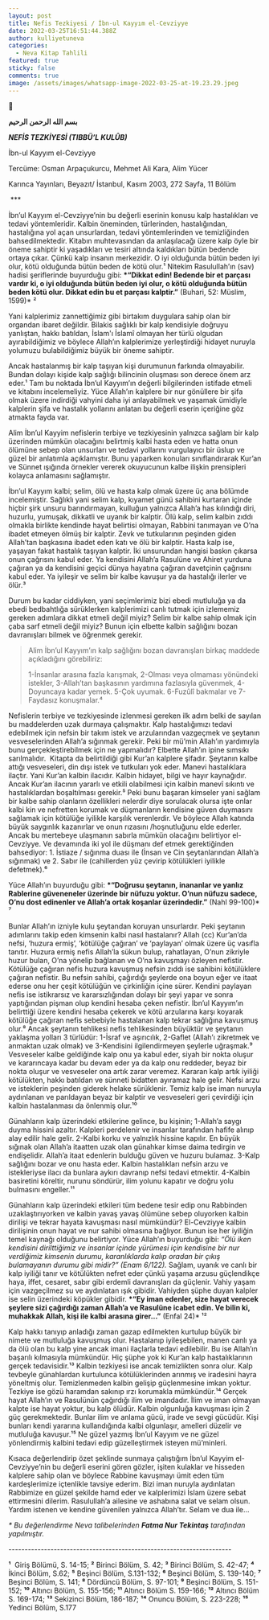 ```yaml
---
layout: post
title: Nefis Tezkiyesi / İbn-ul Kayyım el-Cevziyye
date: 2022-03-25T16:51:44.388Z
author: kulliyetuneva
categories:
  - Neva Kitap Tahlili
featured: true
sticky: false
comments: true
image: /assets/images/whatsapp-image-2022-03-25-at-19.23.29.jpeg
---
```

<!--StartFragment-->

<!--StartFragment-->

🌿

<!--EndFragment-->

**بسم الله الرحمن الرحيم**

***NEFİS TEZKİYESİ (TIBBÜ’L KULÛB)*** 

İbn-ul Kayyım el-Cevziyye

Tercüme: Osman Arpaçukurcu, Mehmet Ali Kara, Alim Yücer

Karınca Yayınları, Beyazıt/ İstanbul, Kasım 2003, 272 Sayfa, 11 Bölüm

 \*\**

İbn’ul Kayyım el-Cevziyye’nin bu değerli eserinin konusu kalp hastalıkları ve tedavi yöntemleridir. Kalbin öneminden, türlerinden, hastalığından, hastalığına yol açan unsurlardan, tedavi yöntemlerinden ve temizliğinden bahsedilmektedir. Kitabın muhtevasından da anlaşılacağı üzere kalp öyle bir öneme sahiptir ki yaşadıkları ve tesiri altında kaldıkları bütün bedende ortaya çıkar. Çünkü kalp insanın merkezidir. O iyi olduğunda bütün beden iyi olur, kötü olduğunda bütün beden de kötü olur.¹ Nitekim Rasulullah’ın (sav) hadisi şeriflerinde buyurduğu gibi: **\*“Dikkat edin! Bedende bir et parçası vardır ki, o iyi olduğunda bütün beden iyi olur, o kötü olduğunda bütün beden kötü olur. Dikkat edin bu et parçası kalptir.”** (Buhari, 52: Müslim, 1599)* ²

Yani kalplerimiz zannettiğimiz gibi birtakım duygulara sahip olan bir organdan ibaret değildir. Bilakis sağlıklı bir kalp kendisiyle doğruyu yanlıştan, hakkı batıldan, İslam'ı İslamî olmayan her türlü olgudan ayırabildiğimiz ve böylece Allah’ın kalplerimize yerleştirdiği hidayet nuruyla yolumuzu bulabildiğimiz büyük bir öneme sahiptir.

Ancak hastalanmış bir kalp taşıyan kişi durumunun farkında olmayabilir. Bundan dolayı kişide kalp sağlığı bilincinin oluşması son derece önem arz eder.¹ Tam bu noktada İbn’ul Kayyım’ın değerli bilgilerinden istifade etmeli ve kitabını incelemeliyiz. Yüce Allah’ın kalplere bir nur gönüllere bir şifa olmak üzere indirdiği vahyini daha iyi anlayabilmek ve yaşamak ümidiyle kalplerin şifa ve hastalık yollarını anlatan bu değerli eserin içeriğine göz atmakta fayda var.

Alim İbn’ul Kayyim nefislerin terbiye ve tezkiyesinin yalnızca sağlam bir kalp üzerinden mümkün olacağını belirtmiş kalbi hasta eden ve hatta onun ölümüne sebep olan unsurları ve tedavi yollarını vurgulayıcı bir üslup ve güzel bir anlatımla açıklamıştır. Bunu yaparken konuları sınıflandırarak Kur’an ve Sünnet ışığında örnekler vererek okuyucunun kalbe ilişkin prensipleri kolayca anlamasını sağlamıştır.

İbn’ul Kayyım kalbi; selim, ölü ve hasta kalp olmak üzere üç ana bölümde incelemiştir. Sağlıklı yani selim kalp, kıyamet günü sahibini kurtaran içinde hiçbir şirk unsuru barındırmayan, kulluğun yalnızca Allah’a has kılındığı diri, huzurlu, yumuşak, dikkatli ve uyanık bir kalptir. Ölü kalp, selim kalbin zıddı olmakla birlikte kendinde hayat belirtisi olmayan, Rabbini tanımayan ve O’na ibadet etmeyen ölmüş bir kalptir. Zevk ve tutkularının peşinden giden Allah’tan başkasına ibadet eden katı ve ölü bir kalptir. Hasta kalp ise, yaşayan fakat hastalık taşıyan kalptir. İki unsurundan hangisi baskın çıkarsa onun çağrısını kabul eder. Ya kendisini Allah’a Rasulüne ve Ahiret yurduna çağıran ya da kendisini geçici dünya hayatına çağıran davetçinin çağrısını kabul eder. Ya iyileşir ve selim bir kalbe kavuşur ya da hastalığı ilerler ve ölür.³

Durum bu kadar ciddiyken, yani seçimlerimiz bizi ebedi mutluluğa ya da ebedi bedbahtlığa sürüklerken kalplerimizi canlı tutmak için izlememiz gereken adımlara dikkat etmeli değil miyiz? Selim bir kalbe sahip olmak için çaba sarf etmeli değil miyiz? Bunun için elbette kalbin sağlığını bozan davranışları bilmek ve öğrenmek gerekir.

> Alim İbn’ul Kayyım’ın kalp sağlığını bozan davranışları birkaç maddede açıkladığını görebiliriz: 
>
> 1-İnsanlar arasına fazla karışmak, 2-Olması veya olmaması yönündeki istekler, 3-Allah’tan başkasının yardımına fazlasıyla güvenmek, 4-Doyuncaya kadar yemek. 5-Çok uyumak. 6-Fuzûlî bakmalar ve 7-Faydasız konuşmalar.⁴ 

Nefislerin terbiye ve tezkiyesinde izlenmesi gereken ilk adım belki de sayılan bu maddelerden uzak durmaya çalışmaktır. Kalp hastalığımızı tedavi edebilmek için nefsin bir takım istek ve arzularından vazgeçmek ve şeytanın vesveselerinden Allah’a sığınmak gerekir. Peki bir mü’min Allah’ın yardımıyla bunu gerçekleştirebilmek için ne yapmalıdır? Elbette Allah’ın ipine sımsıkı sarılmalıdır.  Kitapta da belirtildiği gibi Kur’an kalplere şifadır. Şeytanın kalbe attığı vesveseleri, din dışı istek ve tutkuları yok eder. Manevi hastalıklara ilaçtır. Yani Kur’an kalbin ilacıdır. Kalbin hidayet, bilgi ve hayır kaynağıdır. Ancak Kur’an ilacının yararlı ve etkili olabilmesi için kalbin manevî sıkıntı ve hastalıklardan boşaltılması gerekir.⁵ Peki bunu başaran kimseler yani sağlam bir kalbe sahip olanların özellikleri nelerdir diye sorulacak olursa işte onlar kalbi kin ve nefretten korumak ve düşmanların kendisine güven duymasını sağlamak için kötülüğe iyilikle karşılık verenlerdir. Ve böylece Allah katında büyük saygınlık kazanırlar ve onun rızasını /hoşnutluğunu elde ederler. Ancak bu mertebeye ulaşmanın sabırla mümkün olacağını belirtiyor el-Cevziyye. Ve devamında iki yol ile düşmanı def etmek gerektiğinden bahsediyor: 1. İstiaze / sığınma duası ile (İnsan ve Cin şeytanlarından Allah’a sığınmak) ve 2. Sabır ile (cahillerden yüz çevirip kötülükleri iyilikle defetmek).⁶

Yüce Allah’ın buyurduğu gibi: **\*“Doğrusu şeytanın, inananlar ve yanlız Rablerine güveneneler üzerinde bir nüfuzu yoktur. O’nun nüfuzu sadece, O’nu dost edinenler ve Allah’a ortak koşanlar üzerindedir.”** (Nahl 99-100)* ⁷

Bunlar Allah’ın izniyle kulu şeytandan koruyan unsurlardır. Peki şeytanın adımlarını takip eden kimsenin kalbi nasıl hastalanır? Allah (cc) Kur’an’da nefsi, ‘huzura ermiş’, ‘kötülüğe çağıran’ ve ‘paylayan’ olmak üzere üç vasıfla tanıtır. Huzura ermiş nefis Allah’la sükun bulup, rahatlayan, O’nun zikriyle huzur bulan, O’na yönelip bağlanan ve O’na kavuşmayı özleyen nefistir. Kötülüğe çağıran nefis huzura kavuşmuş nefsin zıddı ise sahibini kötülüklere çağıran nefistir. Bu nefsin sahibi, çağırdığı şeylerde ona boyun eğer ve itaat ederse onu her çeşit kötülüğün ve çirkinliğin içine sürer. Kendini paylayan nefis ise istikrarsız ve kararsızlığından dolayı bir şeyi yapar ve sonra yaptığından pişman olup kendini hesaba çeken nefistir. İbn’ul Kayyım’ın belirttiği üzere kendini hesaba çekerek ve kötü arzularına karşı koyarak kötülüğe çağıran nefis sebebiyle hastalanan kalp tekrar sağlığına kavuşmuş olur.⁸ Ancak şeytanın tehlikesi nefis tehlikesinden büyüktür ve şeytanın yaklaşma yolları 3 türlüdür: 1-İsraf ve aşırıcılık, 2-Gaflet (Allah’ı zikretmek ve anmaktan uzak olmak) ve 3-Kendisini ilgilendirmeyen şeylerle uğraşmak.⁹ Vesveseler kalbe geldiğinde kalp onu ya kabul eder, siyah bir nokta oluşur ve kararıncaya kadar bu devam eder ya da kalp onu reddeder, beyaz bir nokta oluşur ve vesveseler ona artık zarar veremez. Kararan kalp artık iyiliği kötülükten, hakkı batıldan ve sünneti bidatten ayıramaz hale gelir. Nefsi arzu ve isteklerin peşinden giderek helake sürüklenir. Temiz kalp ise iman nuruyla aydınlanan ve parıldayan beyaz bir kalptir ve vesveseleri geri çevirdiği için kalbin hastalanması da önlenmiş olur.¹⁰

Günahların kalp üzerindeki etkilerine gelince, bu kişinin; 1-Allah’a saygı duyma hissini azaltır. Kalpleri perdelenir ve insanlar tarafından hafife alınıp alay edilir hale gelir. 2-Kalbi korku ve yalnızlık hissine kapılır. En büyük sığınak olan Allah’a itaatten uzak olan günahkar kimse daima tedirgin ve endişelidir. Allah’a itaat edenlerin bulduğu güven ve huzuru bulamaz. 3-Kalp sağlığını bozar ve onu hasta eder. Kalbin hastalıkları nefsin arzu ve istekleriyse ilacı da bunlara aykırı davranıp nefsi tedavi etmektir. 4-Kalbin basiretini köreltir, nurunu söndürür, ilim yolunu kapatır ve doğru yolu bulmasını engeller.¹¹

Günahların kalp üzerindeki etkileri tüm bedene tesir edip onu Rabbinden uzaklaştırıyorken ve kalbin yavaş yavaş ölümüne sebep oluyorken kalbin dirilişi ve tekrar hayata kavuşması nasıl mümkündür? El-Cevziyye kalbin dirilişinin onun hayat ve nur sahibi olmasına bağlıyor. Bunun ise her iyiliğin temel kaynağı olduğunu belirtiyor. Yüce Allah’ın buyurduğu gibi: *“Ölü iken kendisini dirilttiğimiz ve insanlar içinde yürümesi için kendisine bir nur verdiğimiz kimsenin durumu, karanlıklarda kalıp oradan bir çıkış bulamayanın durumu gibi midir?” (Enam 6/122).* Sağlam, uyanık ve canlı bir kalp iyiliği tanır ve kötülükten nefret eder çünkü yaşama arzusu güçlendikçe haya, iffet, cesaret, sabır gibi erdemli davranışları da güçlenir. Vahiy yaşam için vazgeçilmez su ve aydınlatan ışık gibidir. Vahiyden şüphe duyan kalpler ise selin üzerindeki köpükler gibidir. **\*“Ey iman edenler, size hayat verecek şeylere sizi çağırdığı zaman Allah’a ve Rasulüne icabet edin. Ve bilin ki, muhakkak Allah, kişi ile kalbi arasına girer...”** (Enfal 24)* ¹²

Kalp hakkı tanıyıp anladığı zaman gazap edilmekten kurtulup büyük bir nimete ve mutluluğa kavuşmuş olur. Hastalanıp iyileşebilen, manen canlı ya da ölü olan bu kalp yine ancak imani ilaçlarla tedavi edilebilir. Bu ise Allah’ın başarılı kılmasıyla mümkündür. Hiç şüphe yok ki Kur’an kalp hastalıklarının gerçek tedavisidir.¹³ Kalbin tezkiyesi ise ancak temizlikten sonra olur. Kalp tevbeyle günahlardan kurtulunca kötülüklerinden arınmış ve iradesini hayra yöneltmiş olur. Temizlenmeden kalbin gelişip güçlenmesine imkan yoktur. Tezkiye ise gözü haramdan sakınıp ırzı korumakla mümkündür.¹⁴ Gerçek hayat Allah’ın ve Rasulünün çağırdığı ilim ve imandadır. İlim ve iman olmayan kalpte ise hayat yoktur, bu kalp ölüdür. Kalbin olgunluğa kavuşması için 2 güç gerekmektedir. Bunlar ilim ve anlama gücü, irade ve sevgi gücüdür. Kişi bunları kendi yararına kullandığında kalbi olgunlaşır, amelleri düzelir ve mutluluğa kavuşur.¹⁵ Ne güzel yazmış İbn’ul Kayyım ve ne güzel yönlendirmiş kalbini tedavi edip güzelleştirmek isteyen mü’minleri.

Kısaca değerlendirip özet şeklinde sunmaya çalıştığım İbn’ul Kayyim el-Cevziyye’nin bu değerli eserini gören gözler, işiten kulaklar ve hisseden kalplere sahip olan ve böylece Rabbine kavuşmayı ümit eden tüm kardeşlerimize içtenlikle tavsiye ederim. Bizi iman nuruyla aydınlatan Rabbimize en güzel şekilde hamd eder ve kalplerimizi İslam üzere sebat ettirmesini dilerim. Rasulullah’a ailesine ve ashabına salat ve selam olsun. Yardım istenen ve kendine güvenilen yalnızca Allah’tır. Selam ve dua ile...

*\* Bu değerlendirme Neva talibelerinden **Fatma Nur Tekintaş** tarafından yapılmıştır.*

\---------------------------------------------------------------------

**¹**  Giriş Bölümü, S. 14-15; **²** Birinci Bölüm, S. 42; **³** Birinci Bölüm, S. 42-47; **⁴** İkinci Bölüm, S.62; **⁵** Beşinci Bölüm, S.131-132; **⁶** Beşinci Bölüm, S. 139-140; **⁷** Beşinci Bölüm, S. 141; **⁸** Dördüncü Bölüm, S. 97-101; **⁹** Beşinci Bölüm, S. 151-152; **¹⁰** Altıncı Bölüm, S. 155-156; **¹¹** Altıncı Bölüm S. 159-166; **¹²** Altıncı Bölüm S. 169-174; **¹³** Sekizinci Bölüm, 186-187; **¹⁴** Onuncu Bölüm, S. 223-228; **¹⁵** Yedinci Bölüm, S.177

<!--EndFragment-->